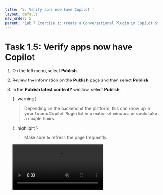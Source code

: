 ```yaml
---
title: '5. Verify apps now have Copilot '
layout: default
nav_order: 5
parent: 'Lab 7 Exercise 1: Create a Conversational Plugin in Copilot Studio'
---
```


# Task 1.5: Verify apps now have Copilot 


1. On the left menu, select **Publish**. 

 

1. Review the information on the **Publish** page and then select **Publish**. 

 

1. In the **Publish latest content?** window, select **Publish**. 

 

    {: .warning }
    > Depending on the backend of the platform, this can show up in your Teams Copilot Plugin list in a matter of minutes, or could take a couple hours. 

 

    {: .highlight }
    > Make sure to refresh the page frequently. 

 

    <video src="https://www.microsoft.com/en-us/videoplayer/embed/RE4mGa9?postJsllMsg=true" frameborder="0" allowfullscreen="true" data-linktype="external" title="Video Player"></video> 
